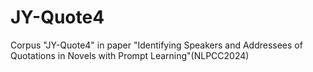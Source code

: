 # JY-Quote4
Corpus "JY-Quote4" in paper "Identifying Speakers and Addressees of Quotations in Novels with Prompt Learning"(NLPCC2024)
